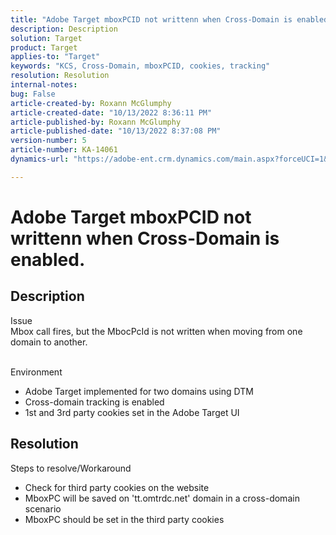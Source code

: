 ```yaml
---
title: "Adobe Target mboxPCID not writtenn when Cross-Domain is enabled."
description: Description
solution: Target
product: Target
applies-to: "Target"
keywords: "KCS, Cross-Domain, mboxPCID, cookies, tracking"
resolution: Resolution
internal-notes: 
bug: False
article-created-by: Roxann McGlumphy
article-created-date: "10/13/2022 8:36:11 PM"
article-published-by: Roxann McGlumphy
article-published-date: "10/13/2022 8:37:08 PM"
version-number: 5
article-number: KA-14061
dynamics-url: "https://adobe-ent.crm.dynamics.com/main.aspx?forceUCI=1&pagetype=entityrecord&etn=knowledgearticle&id=3513a2ab-364b-ed11-bba1-000d3a3064b8"

---
```

# Adobe Target mboxPCID not writtenn when Cross-Domain is enabled.

## Description

Issue<br>
Mbox call fires, but the MbocPcId is not written when moving from one domain to another.


<br>Environment<br>
- Adobe Target implemented for two domains using DTM
- Cross-domain tracking is enabled
- 1st and 3rd party cookies set in the Adobe Target UI



## Resolution

Steps to resolve/Workaround
- Check for third party cookies on the website
- MboxPC will be saved on 'tt.omtrdc.net' domain in a cross-domain scenario
- MboxPC should be set in the third party cookies






